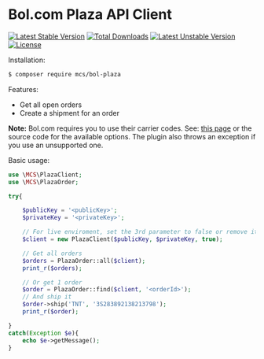 # Bol.com Plaza API Client 
[![Latest Stable Version](https://poser.pugx.org/mcs/bol-plaza/v/stable)](https://packagist.org/packages/mcs/bol-plaza) [![Total Downloads](https://poser.pugx.org/mcs/bol-plaza/downloads)](https://packagist.org/packages/mcs/bol-plaza) [![Latest Unstable Version](https://poser.pugx.org/mcs/bol-plaza/v/unstable)](https://packagist.org/packages/mcs/bol-plaza) [![License](https://poser.pugx.org/mcs/bol-plaza/license)](https://packagist.org/packages/mcs/bol-plaza)

Installation:
```bash
$ composer require mcs/bol-plaza
```

Features:
 * Get all open orders
 * Create a shipment for an order

**Note:** Bol.com requires you to use their carrier codes. See: [this page](https://developers.bol.com/documentatie/plaza-api/developer-guide-plaza-api/appendix-a-transporters/) or the source code for the available options. The plugin also throws an exception if you use an unsupported one.

Basic usage:

```php
use \MCS\PlazaClient;
use \MCS\PlazaOrder;

try{

    $publicKey = '<publicKey>';
    $privateKey = '<privateKey>';

    // For live enviroment, set the 3rd parameter to false or remove it
    $client = new PlazaClient($publicKey, $privateKey, true);

    // Get all orders
    $orders = PlazaOrder::all($client);
    print_r($orders);

    // Or get 1 order
    $order = PlazaOrder::find($client, '<orderId>');
    // And ship it
    $order->ship('TNT', '3S283892138213798');
    print_r($order);

}
catch(Exception $e){
    echo $e->getMessage(); 
}
```